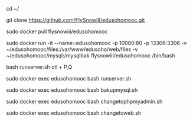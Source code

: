 cd ~/

git clone https://github.com/FlySnowIII/edusohomooc.git

sudo docker pull flysnowiii/edusohomooc

sudo docker run -it --name=edusohomooc -p 10080:80 -p 13306:3306 -v ~/edusohomooc/files:/var/www/edusoho/web/files -v ~/edusohomooc/mysql:/mysqlbak flysnowiii/edusohomooc /bin/bash

bash runserver.sh
ctl + P,Q

sudo docker exec edusohomooc bash runserver.sh

sudo docker exec edusohomooc bash bakupmysql.sh

sudo docker exec edusohomooc bash changetophpmyadmin.sh

sudo docker exec edusohomooc bash changetoweb.sh
